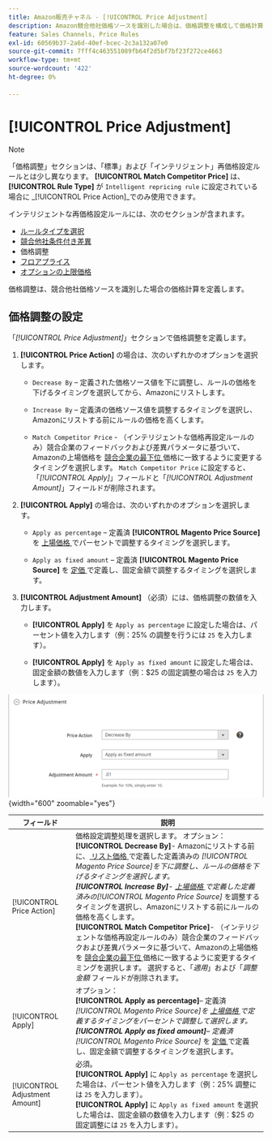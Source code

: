 ```yaml
---
title: Amazon販売チャネル - [!UICONTROL Price Adjustment]
description: Amazon競合他社価格ソースを識別した場合は、価格調整を構成して価格計算を定義します。
feature: Sales Channels, Price Rules
exl-id: 60569b37-2a6d-40ef-bcec-2c3a132a07e0
source-git-commit: 7fff4c463551089fb64f2d5bf7bf23f272ce4663
workflow-type: tm+mt
source-wordcount: '422'
ht-degree: 0%

---
```


# [!UICONTROL Price Adjustment]

>[!NOTE]
>
>「価格調整」セクションは、「標準」および「インテリジェント」再価格設定ルールとは少し異なります。 **[!UICONTROL Match Competitor Price]** は、**[!UICONTROL Rule Type]** が `Intelligent repricing rule` に設定されている場合に _[!UICONTROL Price Action]_でのみ使用できます。

インテリジェントな再価格設定ルールには、次のセクションが含まれます。

- [ルールタイプを選択](./intelligent-repricing-rules.md)
- [競合他社条件付き差異](./competitor-conditional-variances.md)
- 価格調整
- [フロアプライス](./floor-price.md)
- [オプションの上限価格](./optional-ceiling-price.md)

価格調整は、競合他社価格ソースを識別した場合の価格計算を定義します。

## 価格調整の設定

「_[!UICONTROL Price Adjustment]_」セクションで価格調整を定義します。

1. **[!UICONTROL Price Action]** の場合は、次のいずれかのオプションを選択します。

   - `Decrease By` – 定義された価格ソース値を下に調整し、ルールの価格を下げるタイミングを選択してから、Amazonにリストします。

   - `Increase By` – 定義済の価格ソース値を調整するタイミングを選択し、Amazonにリストする前にルールの価格を高くします。

   - `Match Competitor Price` - （インテリジェントな価格再設定ルールのみ）競合企業のフィードバックおよび差異パラメータに基づいて、Amazonの上場価格を [ 競合企業の最下位 ](./lowest-competitor-pricing.md) 価格に一致するように変更するタイミングを選択します。 `Match Competitor Price` に設定すると、「_[!UICONTROL Apply]_」フィールドと「_[!UICONTROL Adjustment Amount]_」フィールドが削除されます。

1. **[!UICONTROL Apply]** の場合は、次のいずれかのオプションを選択します。

   - `Apply as percentage` – 定義済 **[!UICONTROL Magento Price Source]** を [ 上場価格 ](./listing-price.md) でパーセントで調整するタイミングを選択します。

   - `Apply as fixed amount` – 定義済 **[!UICONTROL Magento Price Source]** を [ 定価 ](./listing-price.md) で定義し、固定金額で調整するタイミングを選択します。

1. **[!UICONTROL Adjustment Amount]** （必須）には、価格調整の数値を入力します。

   - **[!UICONTROL Apply]** を `Apply as percentage` に設定した場合は、パーセント値を入力します（例：25% の調整を行うには `25` を入力します）。

   - **[!UICONTROL Apply]** を `Apply as fixed amount` に設定した場合は、固定金額の数値を入力します（例：$25 の固定調整の場合は `25` を入力します）。

![ インテリジェント価格再設定ルール – 価格調整 ](assets/amazon-price-adjustment.png){width="600" zoomable="yes"}

| フィールド | 説明 |
|--------------------------------|-------------------------------------------------------------------------------------------------------------------------------------------------------------------------------------------------------------------------------------------------------------------------------------------------------------------------------------------------------------------------------------------------------------------------------------------------------------------------------------------------------------------------------------------------------------------------------------------------------------------------------------------------------------------------------------------------------------------------------------------------------------------------------------------------------------------------------------------------------------------------------------------|
| [!UICONTROL Price Action] | 価格設定調整処理を選択します。 オプション：<br>**[!UICONTROL Decrease By]**- Amazonにリストする前に、[ リスト価格 ](./listing-price.md) で定義した定義済みの _[!UICONTROL Magento Price Source]_を下に調整し、ルールの価格を下げるタイミングを選択します。<br>**[!UICONTROL Increase By]**- [ 上場価格 ](./listing-price.md) で定義した定義済みの_[!UICONTROL Magento Price Source]_ を調整するタイミングを選択し、Amazonにリストする前にルールの価格を高くします。<br>**[!UICONTROL Match Competitor Price]**- （インテリジェントな価格再設定ルールのみ）競合企業のフィードバックおよび差異パラメータに基づいて、Amazonの上場価格を [ 競合企業の最下位 ](./lowest-competitor-pricing.md) 価格に一致するように変更するタイミングを選択します。 選択すると、「_適用_」および「_調整金額_ フィールドが削除されます。 |
| [!UICONTROL Apply] | オプション：<br>**[!UICONTROL Apply as percentage]**– 定義済 _[!UICONTROL Magento Price Source]_を [ 上場価格 ](./listing-price.md) で定義するタイミングをパーセントで調整して選択します。<br>**[!UICONTROL Apply as fixed amount]**– 定義済_[!UICONTROL Magento Price Source]_ を [ 定価 ](./listing-price.md) で定義し、固定金額で調整するタイミングを選択します。 |
| [!UICONTROL Adjustment Amount] | 必須。<br>**[!UICONTROL Apply]** に `Apply as percentage` を選択した場合は、パーセント値を入力します（例：25% 調整には `25` を入力します）。<br>**[!UICONTROL Apply]** に `Apply as fixed amount` を選択した場合は、固定金額の数値を入力します（例：$25 の固定調整には `25` を入力します）。 |
